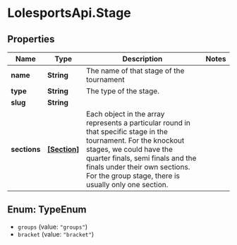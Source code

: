 # LolesportsApi.Stage

## Properties
Name | Type | Description | Notes
------------ | ------------- | ------------- | -------------
**name** | **String** | The name of that stage of the tournament | 
**type** | **String** | The type of the stage. | 
**slug** | **String** |  | 
**sections** | [**[Section]**](Section.md) | Each object in the array represents a particular round in that specific stage in the tournament.  For the knockout stages, we could have the quarter finals, semi finals and the finals under their own sections.  For the group stage, there is usually only one section.  | 

<a name="TypeEnum"></a>
## Enum: TypeEnum

* `groups` (value: `"groups"`)
* `bracket` (value: `"bracket"`)

